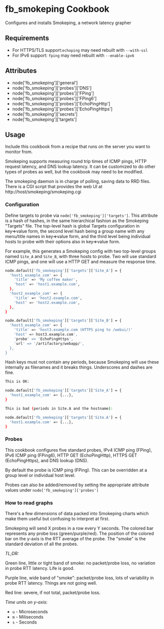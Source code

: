 fb_smokeping Cookbook
=====================
Configures and installs Smokeping, a network latency grapher

Requirements
------------
* For HTTPS/TLS support:`echoping` may need rebuilt with `--with-ssl`
* For IPv6 support: `fping` may need rebuilt with `--enable-ipv6`

Attributes
----------
* node['fb_smokeping']['general']
* node['fb_smokeping']['probes']['DNS']
* node['fb_smokeping']['probes']['FPing']
* node['fb_smokeping']['probes']['FPing6']
* node['fb_smokeping']['probes']['EchoPingHttp']
* node['fb_smokeping']['probes']['EchoPingHttps']
* node['fb_smokeping']['secrets']
* node['fb_smokeping']['targets']

Usage
-----

Include this cookbook from a recipe that runs on the server you want to
monitor from.

Smokeping supports measuring round trip times of ICMP pings, HTTP request
latency, and DNS lookup latency. It can be customized to do other types
of probes as well, but the cookbook may need to be modified.

The smokeping daemon is in charge of polling, saving data to RRD files. There
is a CGI script that provides the web UI at http://host/smokeping/smokeping.cgi

### Configuration
Define targets to probe via `node['fb_smokeping']['targets']`. This
attribute is a hash of hashes, in the same hierarchical fashion as the
Smokeping "Targets" file.  The top-level hash is global Targets
configuration in key=>value form, the second level hash being a group name
with any menu/title names in key=>value form, and the third level being
individual hosts to probe with their options also in key=>value form.

For example, this generates a Smokeping config with two top-level groups
named `Site_A` and `Site_B`, with three hosts to probe. Two will use standard
ICMP pings, and one will use a HTTP GET and measure the response time.

```bash
node.default['fb_smokeping']['targets']['Site_A'] = {
  'host1_example_com' => {
    'title' => 'My coffee maker',
    'host' => 'host1.example.com',
  },
  'host2_example_com' => {
    'title' => 'host2.example.com',
    'host' => 'host2.example.com',
  },
}

node.default['fb_smokeping']['targets']['Site_B'] = {
  'host3_example_com' => {
    'title' => 'host3.example.com (HTTPS ping to /webui/)'
    'host' => host3.example.com',
    'probe' => 'EchoPingHttps',
    'url' => '/artifactory/webapp/',
  },
}
```

Hash keys must not contain any periods, because Smokeping will use these
internally as filenames and it breaks things.  Underscores and dashes are
fine.

```bash
This is OK:

node.default['fb_smokeping']['targets']['Site_A'] = {
  'host1_example_com' => {...},
}

This is bad (periods in Site.A and the hostname):

node.default['fb_smokeping']['targets']['Site.A'] = {
  'host1.example.com' => {...},
}

```

### Probes
This cookbook configures five standard probes, IPv4 ICMP ping
(FPing), IPv6 ICMP ping (FPing6), HTTP GET (EchoPingHttp), HTTPS GET
(EchoPingHttps), and DNS lookup (DNS).

By default the probe is ICMP ping (FPing).  This can be overridden at a
group level or individual host level.

Probes can also be added/removed by setting the appropriate attribute values
under `node['fb_smokeping']['probes']`

### How to read graphs
There's a few dimensions of data packed into Smokeping charts which make
them useful but confusing to interpret at first.

Smokeping will send X probes in a row every Y seconds. The colored bar
represents any probe loss (green/purple/red). The position of the
colored bar on the y-axis is the RTT average of the probe. The "smoke" is
the standard deviation of all the probes.

*TL;DR:*

Green line, little or tight band of smoke: no packet/probe loss, no variation
in probe RTT latency. Life is good.

Purple line, wide band of "smoke": packet/probe loss, lots of variability in
probe RTT latency. Things are not going well.

Red line: severe, if not total, packet/probe loss.

*Time units on y-axis:*
* `u` - Microseconds
* `m` - Miliseconds
* `s` - Seconds
